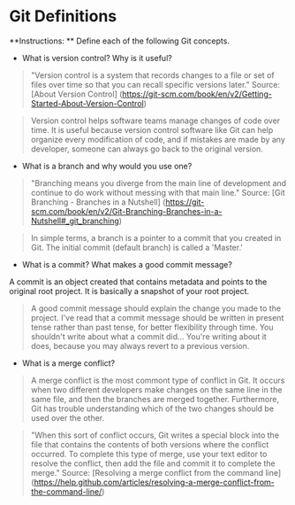 # Git Definitions

**Instructions: ** Define each of the following Git concepts.

* What is version control?  Why is it useful?

>"Version control is a system that records changes to a file or set of files over time so that you can recall specific versions later." Source: [About Version Control] (https://git-scm.com/book/en/v2/Getting-Started-About-Version-Control)

>Version control helps software teams manage changes of code over time. It is useful because version control software like Git can help organize every modification of code, and if mistakes are made by any developer, someone can always go back to the original version.

* What is a branch and why would you use one?

>"Branching means you diverge from the main line of development and continue to do work without messing with that main line." Source: [Git Branching - Branches in a Nutshell] (https://git-scm.com/book/en/v2/Git-Branching-Branches-in-a-Nutshell#_git_branching)

>In simple terms, a branch is a pointer to a commit that you created in Git. The initial commit (default branch) is called a 'Master.'


* What is a commit? What makes a good commit message?

A commit is an object created that contains metadata and points to the original root project. It is basically a snapshot of your root project.

>A good commit message should explain the change you made to the project. I've read that a commit message should be written in present tense rather than past tense, for better flexibility through time. You shouldn't write about what a commit did... You're writing about it does, because you may always revert to a previous version.


* What is a merge conflict?

>A merge conflict is the most commont type of conflict in Git. It occurs when two different developers make changes on the same line in the same file, and then the branches are merged together. Furthermore, Git has trouble understanding which of the two changes should be used over the other.

>"When this sort of conflict occurs, Git writes a special block into the file that contains the contents of both versions where the conflict occurred. To complete this type of merge, use your text editor to resolve the conflict, then add the file and commit it to complete the merge." Source: [Resolving a merge conflict from the command line] (https://help.github.com/articles/resolving-a-merge-conflict-from-the-command-line/)